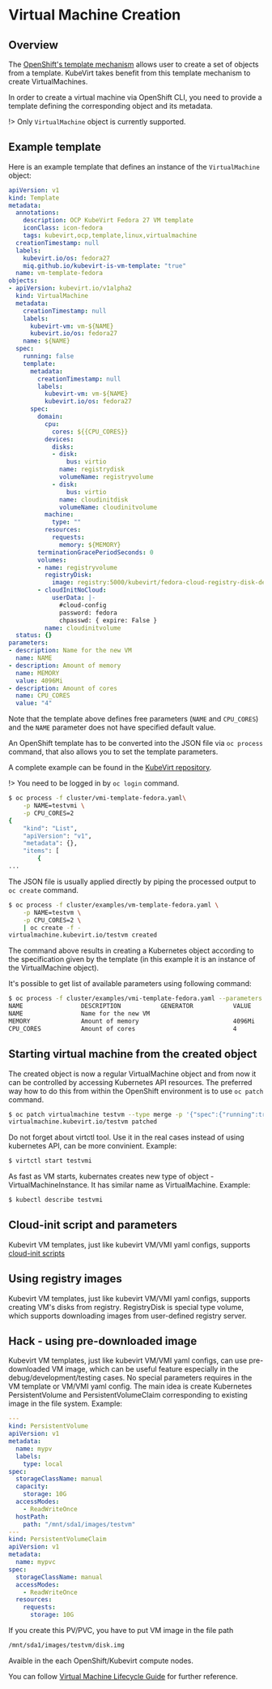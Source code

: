 # Virtual Machine Creation

## Overview

The [OpenShift's template mechanism](https://docs.openshift.org/latest/dev_guide/templates.html) allows user to create a set of objects from a template.  KubeVirt takes benefit from this template mechanism to create VirtualMachines.

In order to create a virtual machine via OpenShift CLI, you need to provide a template defining the corresponding object and its metadata.

!> Only `VirtualMachine` object is currently supported.


## Example template

Here is an example template that defines an instance of the `VirtualMachine` object:

```yaml
apiVersion: v1
kind: Template
metadata:
  annotations:
    description: OCP KubeVirt Fedora 27 VM template
    iconClass: icon-fedora
    tags: kubevirt,ocp,template,linux,virtualmachine
  creationTimestamp: null
  labels:
    kubevirt.io/os: fedora27
    miq.github.io/kubevirt-is-vm-template: "true"
  name: vm-template-fedora
objects:
- apiVersion: kubevirt.io/v1alpha2
  kind: VirtualMachine
  metadata:
    creationTimestamp: null
    labels:
      kubevirt-vm: vm-${NAME}
      kubevirt.io/os: fedora27
    name: ${NAME}
  spec:
    running: false
    template:
      metadata:
        creationTimestamp: null
        labels:
          kubevirt-vm: vm-${NAME}
          kubevirt.io/os: fedora27
      spec:
        domain:
          cpu:
            cores: ${{CPU_CORES}}
          devices:
            disks:
            - disk:
                bus: virtio
              name: registrydisk
              volumeName: registryvolume
            - disk:
                bus: virtio
              name: cloudinitdisk
              volumeName: cloudinitvolume
          machine:
            type: ""
          resources:
            requests:
              memory: ${MEMORY}
        terminationGracePeriodSeconds: 0
        volumes:
        - name: registryvolume
          registryDisk:
            image: registry:5000/kubevirt/fedora-cloud-registry-disk-demo:devel
        - cloudInitNoCloud:
            userData: |-
              #cloud-config
              password: fedora
              chpasswd: { expire: False }
          name: cloudinitvolume
  status: {}
parameters:
- description: Name for the new VM
  name: NAME
- description: Amount of memory
  name: MEMORY
  value: 4096Mi
- description: Amount of cores
  name: CPU_CORES
  value: "4"
```

Note that the template above defines free parameters \(`NAME` and `CPU_CORES`\) and  the `NAME` parameter does not have specified default value.

An OpenShift template has to be converted into the JSON file via `oc process` command, that also allows you to set the template parameters.

A complete example can be found in the [KubeVirt repository](https://github.com/kubevirt/kubevirt/blob/master/cluster/examples/vm-template-fedora.yaml).

!> You need to be logged in by `oc login` command.

```bash
$ oc process -f cluster/vmi-template-fedora.yaml\
    -p NAME=testvmi \
    -p CPU_CORES=2
{
    "kind": "List",
    "apiVersion": "v1",
    "metadata": {},
    "items": [
        {
...
```

The JSON file is usually applied directly by piping the processed output to `oc create` command.

```bash
$ oc process -f cluster/examples/vm-template-fedora.yaml \
    -p NAME=testvm \
    -p CPU_CORES=2 \
    | oc create -f -
virtualmachine.kubevirt.io/testvm created
```

The command above results in creating a Kubernetes object according to the specification given by the template \(in this example it is an instance of the VirtualMachine object\).

It's possible to get list of available parameters using following command:

```bash
$ oc process -f cluster/examples/vmi-template-fedora.yaml --parameters
NAME                DESCRIPTION           GENERATOR           VALUE
NAME                Name for the new VM                       
MEMORY              Amount of memory                          4096Mi
CPU_CORES           Amount of cores                           4
```

## Starting virtual machine from the created object

The created object is now a regular VirtualMachine object and from now it can be controlled by accessing Kubernetes API resources.  The preferred way how to do this from within the OpenShift environment is to use `oc patch` command.

``` bash
$ oc patch virtualmachine testvm --type merge -p '{"spec":{"running":true}}'
virtualmachine.kubevirt.io/testvm patched

```

Do not forget about virtctl tool. Use it in the real cases instead of using kubernetes API, can be more convinient. Example: 

```bash
$ virtctl start testvmi

```

As fast as VM starts, kubernates creates new type of object - VirtualMachineInstance. It has similar name as VirtualMachine. Example:

```bash
$ kubectl describe testvmi


```

## Cloud-init script and parameters

Kubevirt VM templates, just like kubevirt VM/VMI yaml configs, supports [cloud-init scripts](https://cloudinit.readthedocs.io/en/latest/)


## Using registry images

Kubevirt VM templates, just like kubevirt VM/VMI yaml configs, supports creating VM's disks from registry. RegistryDisk is special type volume, which supports downloading images from user-defined registry server.

## **Hack** - using pre-downloaded image

Kubevirt VM templates, just like kubevirt VM/VMI yaml configs, can use pre-downloaded VM image, which can be useful feature especially in the debug/development/testing cases. No special parameters requires in the VM template or VM/VMI yaml config. The main idea is create Kubernetes PersistentVolume and PersistentVolumeClaim corresponding to existing image in the file system. Example:

```yaml
---
kind: PersistentVolume
apiVersion: v1
metadata:
  name: mypv
  labels:
    type: local
spec:
  storageClassName: manual
  capacity:
    storage: 10G
  accessModes:
    - ReadWriteOnce
  hostPath:
    path: "/mnt/sda1/images/testvm"
---
kind: PersistentVolumeClaim
apiVersion: v1
metadata:
  name: mypvc
spec:
  storageClassName: manual
  accessModes:
    - ReadWriteOnce
  resources:
    requests:
      storage: 10G

```

If you create this PV/PVC, you have to put VM image in the file path

``` bash
/mnt/sda1/images/testvm/disk.img
```

Avaible in the each OpenShift/Kubevirt compute nodes.

You can follow [Virtual Machine Lifecycle Guide](/workloads/virtual-machines/life-cycle) for further reference.
